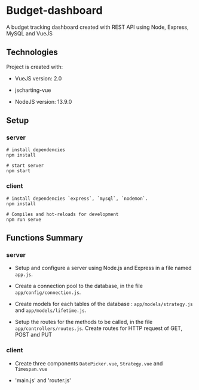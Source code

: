 
# Budget-dashboard

A budget tracking dashboard created with REST API using Node, Express, MySQL and VueJS


## Technologies
Project is created with:
* VueJS version: 2.0
* jscharting-vue

* NodeJS version: 13.9.0


## Setup

### server
```
# install dependencies
npm install
```

```
# start server
npm start
```

### client
```
# install dependencies `express`, `mysql`, `nodemon`.
npm install
```

```
# Compiles and hot-reloads for development
npm run serve
```

## Functions Summary

### server

* Setup and configure a server using Node.js and Express in a file named `app.js`. 

* Create a connection pool to the database, in the file `app/config/connection.js`.

* Create models for each tables of the database : `app/models/strategy.js` and `app/models/lifetime.js`. 

* Setup the routes for the methods to be called, in the file `app/controllers/routes.js`. Create routes for HTTP request of GET, POST and PUT

### client

* Create three components `DatePicker.vue`, `Strategy.vue` and `Timespan.vue` 

* 'main.js' and 'router.js'
